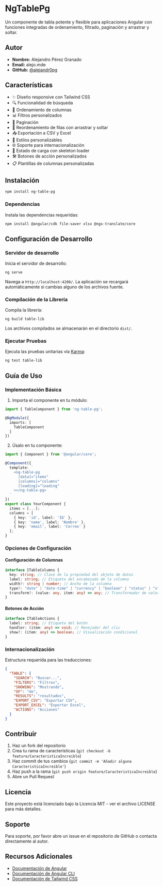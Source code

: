 # NgTablePg

Un componente de tabla potente y flexible para aplicaciones Angular con funciones integradas de ordenamiento, filtrado, paginación y arrastrar y soltar.

## Autor

- **Nombre:** Alejandro Pérez Granado
- **Email:** alejo.mde
- **GitHub:** [@alejandr0pg](https://github.com/alejandr0pg)

## Características

- ✨ Diseño responsive con Tailwind CSS
- 🔍 Funcionalidad de búsqueda
- 🔄 Ordenamiento de columnas
- 📊 Filtros personalizados
- 📱 Paginación
- 📎 Reordenamiento de filas con arrastrar y soltar
- 📥 Exportación a CSV y Excel
- 🎨 Estilos personalizables
- 🌐 Soporte para internacionalización
- 💫 Estado de carga con skeleton loader
- 🛠️ Botones de acción personalizados
- 📋 Plantillas de columnas personalizadas

## Instalación

```bash
npm install ng-table-pg
```

### Dependencias

Instala las dependencias requeridas:

```bash
npm install @angular/cdk file-saver xlsx @ngx-translate/core
```

## Configuración de Desarrollo

### Servidor de desarrollo

Inicia el servidor de desarrollo:

```bash
ng serve
```

Navega a `http://localhost:4200/`. La aplicación se recargará automáticamente si cambias alguno de los archivos fuente.

### Compilación de la Librería

Compila la librería:

```bash
ng build table-lib
```

Los archivos compilados se almacenarán en el directorio `dist/`.

### Ejecutar Pruebas

Ejecuta las pruebas unitarias vía [Karma](https://karma-runner.github.io):

```bash
ng test table-lib
```

## Guía de Uso

### Implementación Básica

1. Importa el componente en tu módulo:

```typescript
import { TableComponent } from 'ng-table-pg';

@NgModule({
  imports: [
    TableComponent
  ]
})
```

2. Úsalo en tu componente:

```typescript
import { Component } from '@angular/core';

@Component({
  template: `
    <ng-table-pg
      [data]="items"
      [columns]="columns"
      [loading]="loading"
    ></ng-table-pg>
  `
})
export class YourComponent {
  items = [...];
  columns = [
    { key: 'id', label: 'ID' },
    { key: 'name', label: 'Nombre' },
    { key: 'email', label: 'Correo' }
  ];
}
```

### Opciones de Configuración

#### Configuración de Columnas

```typescript
interface ITableColumns {
  key: string; // Clave de la propiedad del objeto de datos
  label: string; // Etiqueta del encabezado de la columna
  width?: string | number; // Ancho de la columna
  type?: "date" | "date-time" | "currency" | "boolean" | "status" | "state";
  transform?: (value: any, item: any) => any; // Transformador de valor personalizado
}
```

#### Botones de Acción

```typescript
interface ITableActions {
  label: string; // Etiqueta del botón
  handler: (item: any) => void; // Manejador del clic
  show?: (item: any) => boolean; // Visualización condicional
}
```

### Internacionalización

Estructura requerida para las traducciones:

```json
{
  "TABLE": {
    "SEARCH": "Buscar...",
    "FILTERS": "Filtros",
    "SHOWING": "Mostrando",
    "OF": "de",
    "RESULTS": "resultados",
    "EXPORT_CSV": "Exportar CSV",
    "EXPORT_EXCEL": "Exportar Excel",
    "ACTIONS": "Acciones"
  }
}
```

## Contribuir

1. Haz un fork del repositorio
2. Crea tu rama de características (`git checkout -b feature/CaracteristicaIncreible`)
3. Haz commit de tus cambios (`git commit -m 'Añadir alguna CaracteristicaIncreible'`)
4. Haz push a la rama (`git push origin feature/CaracteristicaIncreible`)
5. Abre un Pull Request

## Licencia

Este proyecto está licenciado bajo la Licencia MIT - ver el archivo LICENSE para más detalles.

## Soporte

Para soporte, por favor abre un issue en el repositorio de GitHub o contacta directamente al autor.

## Recursos Adicionales

- [Documentación de Angular](https://angular.dev/)
- [Documentación de Angular CLI](https://angular.dev/tools/cli)
- [Documentación de Tailwind CSS](https://tailwindcss.com/docs)
